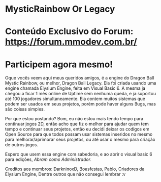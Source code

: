 # MysticRainbow Or Legacy
# Conteúdo Exclusivo do Forum: https://forum.mmodev.com.br/
# Participem agora mesmo!

Oque vocês veem aqui meus queridos amigos, é a engine do Dragon Ball Mystic Rainbow, ou melhor, Dragon Ball Legacy. Ela foi criada usando uma engine chamada Elysium Engine, feita em Visual Basic 6. A mesma ja chegou a ficar 1 mês online de Uptime sem nenhuma queda, e ja suportou até 100 jogadores simultaneamente. Ela contem muitos sistemas que podem ser usados em seus projetos, porém pode haver alguns Bugs, mas são coisas simples.

Por que estou postando? Bom, eu não estou mais tendo tempo para continuar jogos 2D, então acho que fiz o melhor para ajudar quem tem tempo e continuar seus projetos, então eu decidi deixar os codigos em Open Source para que todos possam usar sistemas inseridos no mesmo para melhorar/aprimorar seus projetos, ou até usar o mesmo para criação de outros jogos.

Espero que usem essa engine com sabedoria, e ao abrir o visual basic 6 para edições, *Abram como Administrador*.

Creditos aos membros: DarkninoxD, Boasfestas, Pablo, Criadores da Elysium Engine, Dentre outros que não consegui lembrar :v

